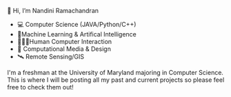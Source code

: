 
👋 Hi, I’m Nandini Ramachandran

- 💻 Computer Science (JAVA/Python/C++)
- 🔀Machine Learning & Artifical Intelligence
- 👩🏾‍💼Human Computer Interaction
- 🎨 Computational Media & Design  
- 🛰 Remote Sensing/GIS

I'm a freshman at the University of Maryland majoring in Computer Science. This is where I will be posting all my past and current projects so please feel free to check them out!

<!---
nani-r/nani-r is a ✨ special ✨ repository because its `README.md` (this file) appears on your GitHub profile.
You can click the Preview link to take a look at your changes.
--->
